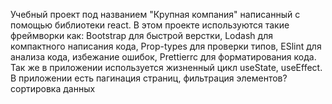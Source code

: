 Учебный проект под названием "Крупная компания" написанный с помощью библиотеки react.
В этом проекте используются такие фреймворки как:
Bootstrap для быстрой верстки,
Lodash для компактного написания кода,
Prop-types для проверки типов,
ESlint для анализа кода, избежание ошибок,
Prettierrc для форматирования кода.
Так же в приложении используется жизненный цикл useState, useEffect.
В приложении есть пагинация страниц, фильтрация элементов? сортировка данных
